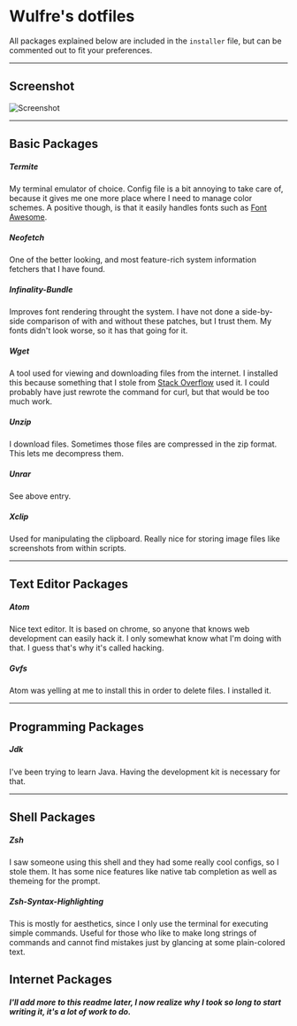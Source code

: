 # Wulfre's dotfiles
All packages explained below are included in the `installer` file, but can be commented out to fit your preferences.

---

## Screenshot
![Screenshot](/screenie.png "Screenshot")

---

## Basic Packages
##### Termite
My terminal emulator of choice. Config file is a bit annoying to take care of, because it gives me one more place where I need to manage color schemes. A positive though, is that it easily handles fonts such as [Font Awesome](https://fortawesome.github.io/Font-Awesome/).

##### Neofetch
One of the better looking, and most feature-rich system information fetchers that I have found.

##### Infinality-Bundle
Improves font rendering throught the system. I have not done a side-by-side comparison of with and without these patches, but I trust them. My fonts didn't look worse, so it has that going for it.

##### Wget
A tool used for viewing and downloading files from the internet. I installed this because something that I stole from [Stack Overflow](http://stackoverflow.com/) used it. I could probably have just rewrote the command for curl, but that would be too much work.

##### Unzip
I download files. Sometimes those files are compressed in the zip format. This lets me decompress them.

##### Unrar
See above entry.

##### Xclip
Used for manipulating the clipboard. Really nice for storing image files like screenshots from within scripts.

---

## Text Editor Packages
##### Atom
Nice text editor. It is based on chrome, so anyone that knows web development can easily hack it. I only somewhat know what I'm doing with that. I guess that's why it's called hacking.

##### Gvfs
Atom was yelling at me to install this in order to delete files. I installed it.

---

## Programming Packages
##### Jdk
I've been trying to learn Java. Having the development kit is necessary for that.

---

## Shell Packages
##### Zsh
I saw someone using this shell and they had some really cool configs, so I stole them. It has some nice features like native tab completion as well as themeing for the prompt.

##### Zsh-Syntax-Highlighting
This is mostly for aesthetics, since I only use the terminal for executing simple commands. Useful for those who like to make long strings of commands and cannot find mistakes just by glancing at some plain-colored text.

## Internet Packages
##### I'll add more to this readme later, I now realize why I took so long to start writing it, it's a lot of work to do.

